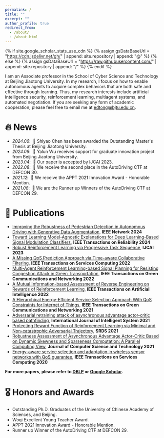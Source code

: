 ```yaml
---
permalink: /
title: ""
excerpt: ""
author_profile: true
redirect_from: 
  - /about/
  - /about.html
---
```


{% if site.google_scholar_stats_use_cdn %}
{% assign gsDataBaseUrl = "https://cdn.jsdelivr.net/gh/" | append: site.repository | append: "@" %}
{% else %}
{% assign gsDataBaseUrl = "https://raw.githubusercontent.com/" | append: site.repository | append: "/" %}
{% endif %}

<span class='anchor' id='about-me'></span>

I am an Associate professor in the School of Cyber Science and Technology at Beijing Jiaotong University. In my research, I focus on how to enable autonomous agents to acquire complex behaviors that are both safe and effective through learning. Thus, my research interests include artificial intelligence security, reinforcement learning, multiagent systems, and automated negotiation. If you are seeking any form of academic cooperation, please feel free to email me at <edtong@bjtu.edu.cn>.

# 🔥 News
- *2024.06*: &nbsp;🎉 Shiyao Chen has been awarded the Outstanding Master's Thesis at Beijing Jiaotong University.
- *2024.06*: &nbsp;🎉 Yalun Wu receives support for graduate innovation project from Beijing Jiaotong University.
- *2023.04*: &nbsp;🎉 Our paper is accepted by IJCAI 2023.
- *2022.08*: &nbsp;🎉 We receive the second place in the AutoDriving CTF at DEFCON 30.
- *2021.12*: &nbsp;🎉 We receive the APPT 2021 Innovation Award - Honorable Mention. 
- *2021.08*: &nbsp;🎉 We are the Runner up Winners of the AutoDriving CTF at DEFCON 29. 

# 📝 Publications 
- [Improving the Robustness of Pedestrian Detection in Autonomous Driving with Generative Data Augmentation](https://github.com), **IEEE Network 2024**
- [Toward Learning Model-Agnostic Explanations for Deep Learning-Based Signal Modulation Classifiers](https://github.com), **IEEE Transactions on Reliability 2024**
- [Robust Reinforcement Learning via Progressive Task Sequence](https://github.com), **IJCAI 2023**
- [A Missing QoS Prediction Approach via Time-aware Collaborative Filtering](https://github.com), **IEEE Transactions on Services Computing 2022**
- [Multi-Agent Reinforcement Learning-based Signal Planning for Resisting Congestion Attack in Green Transportation](https://github.com), **IEEE Transactions on Green Communications and Networking 2022**
- [A Mutual Information-based Assessment of Reverse Engineering on Rewards of Reinforcement Learning](https://github.com), **IEEE Transactions on Artificial Intelligence 2022**
- [A Hierarchical Energy-Efficient Service Selection Approach With QoS Constraints for Internet of Things](https://github.com), **IEEE Transactions on Green Communications and Networking 2021**
- [Adversarial retraining attack of asynchronous advantage actor-critic based pathfinding](https://github.com), **International Journal of Intelligent System 2021**
- [Protecting Reward Function of Reinforcement Learning via Minimal and Non-catastrophic Adversarial Trajectory](https://github.com), **SRDS 2021**
- [Robustness Assessment of Asynchronous Advantage Actor-Critic Based on Dynamic Skewness and Sparseness Computation: A Parallel Computing View](https://github.com), **Journal of Computer Science and Technology 2021**
- [Energy-aware service selection and adaptation in wireless sensor networks with QoS guarantee](https://github.com), **IEEE Transactions on Services Computing 2020**

**For more papers, please refer to [DBLP](https://dblp.uni-trier.de/pid/117/2573.html) or [Google Scholar](https://scholar.google.com/citations?hl=en&user=h2IVObkAAAAJ).**

# 🎖 Honors and Awards
- Outstanding Ph.D. Graduates of the University of Chinese Academy of Sciences, and Beijing.
- Woqi Excellent Young Teacher Award.
- APPT 2021 Innovation Award - Honorable Mention.
- Runner up Winner of the AutoDriving CTF at DEFCON 29.
